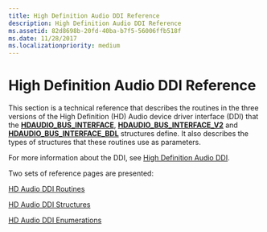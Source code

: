 ```yaml
---
title: High Definition Audio DDI Reference
description: High Definition Audio DDI Reference
ms.assetid: 82d8698b-20fd-40ba-b7f5-56006ffb518f
ms.date: 11/28/2017
ms.localizationpriority: medium
---
```


# High Definition Audio DDI Reference


This section is a technical reference that describes the routines in the three versions of the High Definition (HD) Audio device driver interface (DDI) that the [**HDAUDIO\_BUS\_INTERFACE**](https://msdn.microsoft.com/library/windows/hardware/ff536413), [**HDAUDIO\_BUS\_INTERFACE\_V2**](https://msdn.microsoft.com/library/windows/hardware/ff536418) and [**HDAUDIO\_BUS\_INTERFACE\_BDL**](https://msdn.microsoft.com/library/windows/hardware/ff536416) structures define. It also describes the types of structures that these routines use as parameters.

For more information about the DDI, see [High Definition Audio DDI](https://msdn.microsoft.com/library/windows/hardware/ff536442).

Two sets of reference pages are presented:

[HD Audio DDI Routines](hd-audio-ddi-routines.md)

[HD Audio DDI Structures](hd-audio-ddi-structures.md)

[HD Audio DDI Enumerations](hd-audio-ddi-enumerations.md)

 

 





